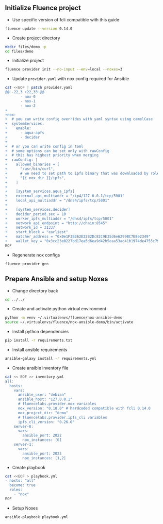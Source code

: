 ## Initialize Fluence project

- Use specific version of fcli compatible with this guide

```bash
fluence update --version 0.14.0
```

- Create project directory

```bash
mkdir files/demo -p
cd files/demo
```

- Initialize project

```bash
fluence provider init --no-input --env=local --noxes=3
```

- Update `provider.yaml` with nox config required for Ansible

```bash
cat <<EOF | patch provider.yaml
@@ -22,3 +22,33 @@
       - nox-0
       - nox-1
       - nox-2
+
+nox:
+  # you can write config overrides with yaml syntax using camelCase
+  systemServices:
+    enable:
+      - aqua-apfs
+      - decider
+
+  # or you can write config in toml
+  # some options can be set only with rawConfig
+  # this has highest priority when merging
+  rawConfig: |
+    allowed_binaries = [
+      "/usr/bin/curl",
+      # we need to set path to ipfs binary that was downloaded by role
+      "{{ nox_dir }}/ipfs",
+    ]
+
+    [system_services.aqua_ipfs]
+    external_api_multiaddr = "/ip4/127.0.0.1/tcp/5001"
+    local_api_multiaddr = "/dns4/ipfs/tcp/5001"
+
+    [system_services.decider]
+    decider_period_sec = 10
+    worker_ipfs_multiaddr = "/dns4/ipfs/tcp/5001"
+    network_api_endpoint = "http://chain:8545"
+    network_id = 31337
+    start_block = "earliest"
+    matcher_address = "0x0e1F3B362E22B2Dc82C9E35d6e62998C7E8e2349"
+    wallet_key = "0x3cc23e0227bd17ea5d6ea9d42b5eaa53ad41b1974de4755c79fe236d361a6fd5"
EOF
```

- Regenerate nox configs

```bash
fluence provider gen
```

## Prepare Ansible and setup Noxes

- Change directory back

```bash
cd ../../
```

- Create and activate python virtual environment

```bash
python -m venv ~/.virtualenvs/fluence/nox-ansible-demo
source ~/.virtualenvs/fluence/nox-ansible-demo/bin/activate
```

- Install python dependencies

```bash
pip install -r requirements.txt
```

- Install ansible requirements

```bash
ansible-galaxy install -r requirements.yml
```

- Create ansible inventory file

```bash
cat << EOF >> inventory.yml
all:
  hosts:
    vars:
      ansible_user: "debian"
      ansible_host: "127.0.0.1"
      # fluencelabs.provider.nox variables
      nox_version: "0.18.0" # hardcoded compatible with fcli 0.14.0
      nox_project_dir: "demo"
      # fluencelabs.provider.ipfs_cli variables
      ipfs_cli_version: "0.26.0"
    server-0:
      vars:
        ansible_port: 2022
        nox_instances: [0]
    server-1:
      vars:
        ansible_port: 2023
        nox_instances: [1,2]
```

- Create playbook

```bash
cat <<EOF > playbook.yml
- hosts: "all"
  become: true
  roles:
    - "nox"
EOF
```

- Setup Noxes

```bash
ansible-playbook playbook.yml
```
